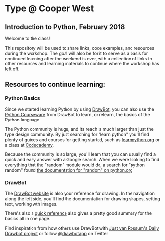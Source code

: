 # Type @ Cooper West
## Introduction to Python, February 2018

Welcome to the class!

This repository will be used to share links, code examples, and resources during the workshop. The goal will also be for it to serve as a basis for continued learning after the weekend is over, with a collection of links to other resources and learning materials to continue where the workshop has left off.


## Resources to continue learning:

### Python Basics

Since we started learning Python by using [DrawBot](http://www.drawbot.com/), you can also use the [Python Courseware](http://www.drawbot.com/content/courseware.html) from DrawBot to learn, or relearn, the basics of the Python language.

The Python community is huge, and its reach is much larger than just the type design community. By just searching for "learn python" you'll find plenty of guides and courses for getting started, such as [learnpython.org](https://www.learnpython.org/) or a class at [Codecademy](https://www.codecademy.com/learn/learn-python).

Because the community is so large, you'll learn that you can usually find a quick and easy answer with a Google search. When we were looking to find everything that the "random" module would do, a search for "python random" found [the documentation for "random" on python.org](https://docs.python.org/2/library/random.html)


### DrawBot

The [DrawBot website](http://www.drawbot.com/) is also your reference for drawing. In the navigation along the left side, you'll find the documentation for drawing shapes, setting text, working wth images. 

There's also a [quick reference](http://www.drawbot.com/content/quickReference.html) also gives a pretty good summary for the basics all in one page.

Find inspiration from how others use DrawBot with [Just van Rossum's Daily Drawbot project](http://dailydrawbot.tumblr.com/) or follow [@drawbotapp](https://twitter.com/drawbotapp) on Twitter
